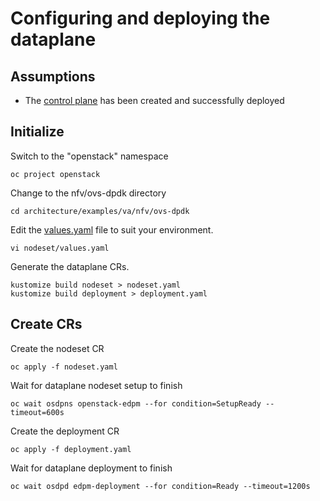 # Configuring and deploying the dataplane

## Assumptions

- The [control plane](control-plane.md) has been created and successfully deployed

## Initialize

Switch to the "openstack" namespace
```
oc project openstack
```
Change to the nfv/ovs-dpdk directory
```
cd architecture/examples/va/nfv/ovs-dpdk
```
Edit the [values.yaml](nodeset/values.yaml) file to suit
your environment.
```
vi nodeset/values.yaml
```
Generate the dataplane CRs.
```
kustomize build nodeset > nodeset.yaml
kustomize build deployment > deployment.yaml
```

## Create CRs
Create the nodeset CR
```
oc apply -f nodeset.yaml
```
Wait for dataplane nodeset setup to finish
```
oc wait osdpns openstack-edpm --for condition=SetupReady --timeout=600s
```

Create the deployment CR
```
oc apply -f deployment.yaml
```
Wait for dataplane deployment to finish
```
oc wait osdpd edpm-deployment --for condition=Ready --timeout=1200s
```
